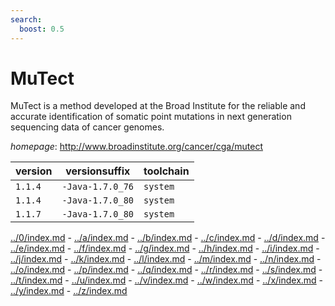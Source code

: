 ```yaml
---
search:
  boost: 0.5
---
```

# MuTect

MuTect is a method developed at the Broad Institute for the reliable  and accurate identification of somatic point mutations in next generation sequencing  data of cancer genomes.

*homepage*: <http://www.broadinstitute.org/cancer/cga/mutect>

version | versionsuffix | toolchain
--------|---------------|----------
``1.1.4`` | ``-Java-1.7.0_76`` | ``system``
``1.1.4`` | ``-Java-1.7.0_80`` | ``system``
``1.1.7`` | ``-Java-1.7.0_80`` | ``system``

[../0/index.md](0) - [../a/index.md](a) - [../b/index.md](b) - [../c/index.md](c) - [../d/index.md](d) - [../e/index.md](e) - [../f/index.md](f) - [../g/index.md](g) - [../h/index.md](h) - [../i/index.md](i) - [../j/index.md](j) - [../k/index.md](k) - [../l/index.md](l) - [../m/index.md](m) - [../n/index.md](n) - [../o/index.md](o) - [../p/index.md](p) - [../q/index.md](q) - [../r/index.md](r) - [../s/index.md](s) - [../t/index.md](t) - [../u/index.md](u) - [../v/index.md](v) - [../w/index.md](w) - [../x/index.md](x) - [../y/index.md](y) - [../z/index.md](z)

